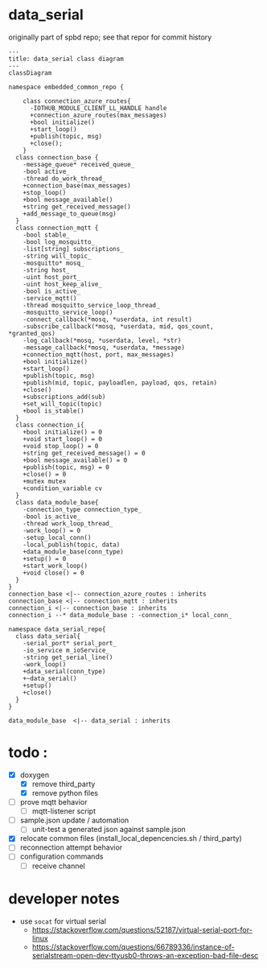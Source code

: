 # data_serial
originally part of spbd repo; see that repor for commit history

```mermaid
---
title: data_serial class diagram
---
classDiagram

namespace embedded_common_repo {

    class connection_azure_routes{
      -IOTHUB_MODULE_CLIENT_LL_HANDLE handle
      +connection_azure_routes(max_messages)
      +bool initialize()
      +start_loop()
      +publish(topic, msg)
      +close();
    }
  class connection_base {
    -message_queue* received_queue_
    -bool active_
    -thread do_work_thread_
    +connection_base(max_messages)
    +stop_loop()
    +bool message_available()
    +string get_received_message()
    +add_message_to_queue(msg)
  }
  class connection_mqtt {
    -bool stable_
    -bool log_mosquitto_
    -list[string] subscriptions_
    -string will_topic_
    -mosquitto* mosq_
    -string host_
    -uint host_port_
    -uint host_keep_alive_
    -bool is_active_
    -service_mqtt()
    -thread mosquitto_service_loop_thread_
    -mosquitto_service_loop()
    -connect_callback(*mosq, *userdata, int result)
    -subscribe_callback(*mosq, *userdata, mid, qos_count, *granted_qos)
    -log_callback(*mosq, *userdata, level, *str)
    -message_callback(*mosq, *userdata, *message)
    +connection_mqtt(host, port, max_messages)
    +bool initialize()
    +start_loop()
    +publish(topic, msg)
    +publish(mid, topic, payloadlen, payload, qos, retain)
    +close()
    +subscriptions_add(sub)
    +set_will_topic(topic)
    +bool is_stable()
  }
  class connection_i{
    +bool initialize() = 0
    +void start_loop() = 0
    +void stop_loop() = 0
    +string get_received_message() = 0
    +bool message_available() = 0
    +publish(topic, msg) = 0
    +close() = 0
    +mutex mutex
    +condition_variable cv
  }
  class data_module_base{
    -connection_type connection_type_
    -bool is_active_
    -thread work_loop_thread_
    -work_loop() = 0
    -setup_local_conn()
    -local_publish(topic, data)
    +data_module_base(conn_type)
    +setup() = 0
    +start_work_loop()
    +void close() = 0
  }
}
connection_base <|-- connection_azure_routes : inherits
connection_base <|-- connection_mqtt : inherits
connection_i <|-- connection_base : inherits
connection_i --* data_module_base : -connection_i* local_conn_

namespace data_serial_repo{
  class data_serial{
    -serial_port* serial_port_
    -io_service m_ioService_
    -string get_serial_line()
    -work_loop()
    +data_serial(conn_type)
    +~data_serial()
    +setup()
    +close()
  }
}

data_module_base  <|-- data_serial : inherits
```
# todo :
- [x] doxygen
  - [x] remove third_party
  - [x] remove python files
- [ ] prove mqtt behavior
  - [ ] mqtt-listener script
- [ ] sample.json update / automation
  - [ ] unit-test a generated json against sample.json
- [x] relocate common files (install_local_depencencies.sh / third_party)
- [ ] reconnection attempt behavior
- [ ] configuration commands
  - [ ] receive channel

# developer notes
- use `socat` for virtual serial
  - https://stackoverflow.com/questions/52187/virtual-serial-port-for-linux
  - https://stackoverflow.com/questions/66789336/instance-of-serialstream-open-dev-ttyusb0-throws-an-exception-bad-file-desc
